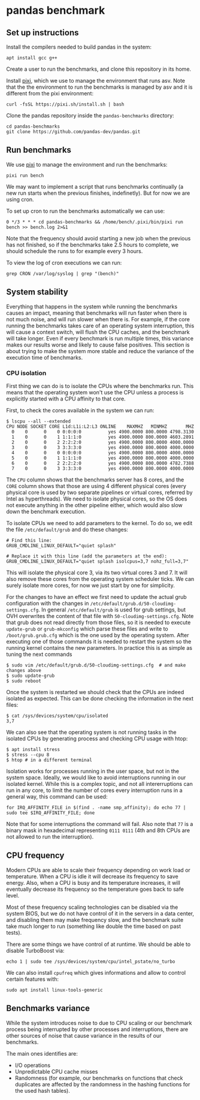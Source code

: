 # pandas benchmark

## Set up instructions

Install the compilers needed to build pandas in the system:

```shell
apt install gcc g++
```

Create a user to run the benchmarks, and clone this repository in its home.

Install [pixi](https://prefix.dev), which we use to manage the environment that runs
asv. Note that the the environment to run the benchmarks is managed by asv and it is
different from the pixi environment:

```shell
curl -fsSL https://pixi.sh/install.sh | bash
```

Clone the pandas repository inside the `pandas-benchmarks` directory:

```shell
cd pandas-benchmarks
git clone https://github.com/pandas-dev/pandas.git
```

## Run benchmarks

We use [pixi](https://prefix.dev) to manage the environment and run the benchmarks:

```shell
pixi run bench
```

We may want to implement a script that runs benchmarks continually (a new run starts
when the previous finishes, indefinetly). But for now we are using cron.

To set up cron to run the benchmarks automatically we can use:

```
0 */3 * * * cd pandas-benchmarks && /home/bench/.pixi/bin/pixi run bench >> bench.log 2>&1
```

Note that the frequency should avoid starting a new job when the previous
has not finished, so if the benchmarks take 2.5 hours to complete, we should
schedule the runs to for example every 3 hours.

To view the log of cron executions we can run:

```shell
grep CRON /var/log/syslog | grep "(bench)"
```

## System stability

Everything that happens in the system while running the benchmarks causes an
impact, meaning that benchmarks will run faster when there is not much noise,
and will run slower when there is. For example, if the core running the benchmarks
takes care of an operating system interruption, this will cause a context switch,
will flush the CPU caches, and the benchmark will take longer. Even if every
benchmark is run multiple times, this variance makes our results worse and likely
to cause false positives. This section is about trying to make the system more
stable and reduce the variance of the execution time of benchmarks.

### CPU isolation

First thing we can do is to isolate the CPUs where the benchmarks run. This means
that the operating system won't use the CPU unless a process is explicitly started
with a CPU affinity to that core.

First, to check the cores available in the system we can run:

```shell
$ lscpu --all --extended
CPU NODE SOCKET CORE L1d:L1i:L2:L3 ONLINE    MAXMHZ   MINMHZ       MHZ
  0    0      0    0 0:0:0:0          yes 4900.0000 800.0000 4798.3130
  1    0      0    1 1:1:1:0          yes 4900.0000 800.0000 4603.2891
  2    0      0    2 2:2:2:0          yes 4900.0000 800.0000 4000.0000
  3    0      0    3 3:3:3:0          yes 4900.0000 800.0000 4000.0000
  4    0      0    0 0:0:0:0          yes 4900.0000 800.0000 4000.0000
  5    0      0    1 1:1:1:0          yes 4900.0000 800.0000 4000.0000
  6    0      0    2 2:2:2:0          yes 4900.0000 800.0000 4782.7388
  7    0      0    3 3:3:3:0          yes 4900.0000 800.0000 4000.0000
```

The `CPU` column shows that the benchmarks server has 8 cores, and the `CORE`
column shows that those are using 4 different physical cores (every physical
core is used by two separate pipelines or virtual cores, referred by Intel
as hyperthreads). We need to isolate physical cores, so the OS does not
execute anything in the other pipeline either, which would also slow down
the benchmark execution.

To isolate CPUs we need to add parameters to the kernel. To do so, we edit
the file `/etc/default/grub` and do these changes:

```
# Find this line:
GRUB_CMDLINE_LINUX_DEFAULT="quiet splash"

# Replace it with this line (add the parameters at the end):
GRUB_CMDLINE_LINUX_DEFAULT="quiet splash isolcpus=3,7 nohz_full=3,7"
```

This will isolate the physical core 3, via its two virtual cores 3 and 7.
It will also remove these cores from the operating system scheduler ticks.
We can surely isolate more cores, for now we just start by one for simplicity.

For the changes to have an effect we first need to update the actual grub
configuration with the changes in `/etc/default/grub.d/50-cloudimg-settings.cfg`.
In general `/etc/default/grub` is used for grub settings, but OVH overwrites the
content of that file with `50-cloudimg-settings.cfg`. Note that grub does not read
directly from those files, so it is needed to execute `update-grub` or `grub-mkconfig`
which parse these files and write to `/boot/grub.grub.cfg` which is the one used by
the operating system. After executing one of those commands it is needed to restart
the system so the running kernel contains the new parameters. In practice this is as
simple as tuning the next commands

```shell
$ sudo vim /etc/default/grub.d/50-cloudimg-settings.cfg  # and make changes above
$ sudo update-grub
$ sudo reboot
```

Once the system is restarted we should check that the CPUs are indeed
isolated as expected. This can be done checking the information in the
next files:

```shell
$ cat /sys/devices/system/cpu/isolated
3,7
```

We can also see that the operating system is not running tasks in the isolated CPUs
by generating process and checking CPU usage with htop:

```shell
$ apt install stress
$ stress --cpu 8
$ htop # in a different terminal
```

Isolation works for processes running in the user space, but not in the system space.
Ideally, we would like to avoid interruptions running in our isolated kernel. While
this is a complex topic, and not all intererruptions can run in any core, to limit the
number of cores every interruption runs in a general way, this command can be used:

```shell
for IRQ_AFFINITY_FILE in $(find . -name smp_affinity); do echo 77 | sudo tee $IRQ_AFFINITY_FILE; done
```

Note that for some interruptions the command will fail. Also note that `77` is a binary
mask in hexadecimal representing `0111 0111` (4th and 8th CPUs are not allowed to run the
interruption).

## CPU frequency

Modern CPUs are able to scale their frequency depending on work load or temperature. When a CPU
is idle it will decrease its frequency to save energy. Also, when a CPU is busy and its temperature
increases, it will eventually decrease its frequency so the temperature goes back to safe level.

Most of these frequency scaling technologies can be disabled via the system BIOS, but we do not
have control of it in the servers in a data center, and disabling them may make frequency slow, and
the benchmark suite take much longer to run (something like double the time based on past tests).

There are some things we have control of at runtime. We should be able to disable TurboBoost via:
```shell
echo 1 | sudo tee /sys/devices/system/cpu/intel_pstate/no_turbo
```

We can also install `cpufreq` which gives informations and allow to control certain features with:

```shell
sudo apt install linux-tools-generic
```

## Benchmarks variance

While the system introduces noise to due to CPU scaling or our benchmark process being interrupted
by other processes and interruptions, there are other sources of noise that cause variance in the
results of our benchmarks.

The main ones identifies are:
- I/O operations
- Unpredictable CPU cache misses
- Randomness (for example, our benchmarks on functions that check duplicates are affected by the
  randomness in the hashing functions for the used hash tables).
